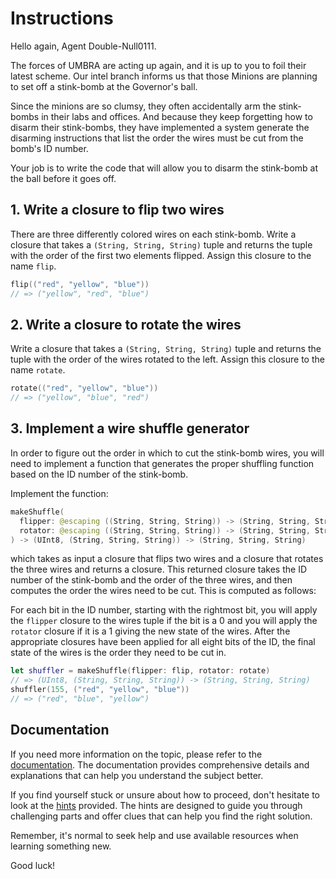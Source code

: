 # Instructions

Hello again, Agent Double-Null0111.

The forces of UMBRA are acting up again, and it is up to you to foil their latest scheme. Our intel branch informs us that those Minions are planning to set off a stink-bomb at the Governor's ball.

Since the minions are so clumsy, they often accidentally arm the stink-bombs in their labs and offices. And because they keep forgetting how to disarm their stink-bombs, they have implemented a system generate the disarming instructions that list the order the wires must be cut from the bomb's ID number.

Your job is to write the code that will allow you to disarm the stink-bomb at the ball before it goes off.

## 1. Write a closure to flip two wires

There are three differently colored wires on each stink-bomb. Write a closure that takes a `(String, String, String)` tuple and returns the tuple with the order of the first two elements flipped. Assign this closure to the name `flip`.

```swift
flip(("red", "yellow", "blue"))
// => ("yellow", "red", "blue")
```

## 2. Write a closure to rotate the wires

Write a closure that takes a `(String, String, String)` tuple and returns the tuple with the order of the wires rotated to the left. Assign this closure to the name `rotate`.

```swift
rotate(("red", "yellow", "blue"))
// => ("yellow", "blue", "red")
```

## 3. Implement a wire shuffle generator

In order to figure out the order in which to cut the stink-bomb wires, you will need to implement a function that generates the proper shuffling function based on the ID number of the stink-bomb.

Implement the function:

```swift
makeShuffle(
  flipper: @escaping ((String, String, String)) -> (String, String, String),
  rotator: @escaping ((String, String, String)) -> (String, String, String)
) -> (UInt8, (String, String, String)) -> (String, String, String)
```

which takes as input a closure that flips two wires and a closure that rotates the three wires and returns a closure. This returned closure takes the ID number of the stink-bomb and the order of the three wires, and then computes the order the wires need to be cut. This is computed as follows:

For each bit in the ID number, starting with the rightmost bit, you will apply the `flipper` closure to the wires tuple if the bit is a 0 and you will apply the `rotator` closure if it is a 1 giving the new state of the wires.
After the appropriate closures have been applied for all eight bits of the ID, the final state of the wires is the order they need to be cut in.

```swift
let shuffler = makeShuffle(flipper: flip, rotator: rotate)
// => (UInt8, (String, String, String)) -> (String, String, String)
shuffler(155, ("red", "yellow", "blue"))
// => ("red", "blue", "yellow")
```

## Documentation

If you need more information on the topic, please refer to the [documentation](./docs/introduction.md). The documentation provides comprehensive details and explanations that can help you understand the subject better.

If you find yourself stuck or unsure about how to proceed, don't hesitate to look at the [hints](./docs/hints.md) provided. The hints are designed to guide you through challenging parts and offer clues that can help you find the right solution.

Remember, it's normal to seek help and use available resources when learning something new.

Good luck!
